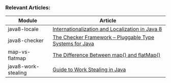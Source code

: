 ### Relevant Articles: 

Module | Article
--|--
java8-locale | [Internationalization and Localization in Java 8](http://www.baeldung.com/java-8-localization)
java8-checker | [The Checker Framework – Pluggable Type Systems for Java](http://www.baeldung.com/checker-framework)
map-vs-flatmap | [The Difference Between map() and flatMap()](https://www.baeldung.com/java-difference-map-and-flatmap)
java8-work-stealing | [Guide to Work Stealing in Java](https://www.baeldung.com/java-work-stealing)